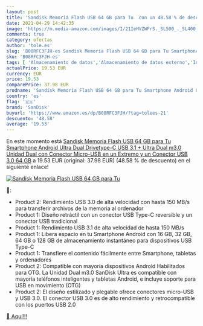 ```yaml
---
layout: post
title: 'Sandisk Memoria Flash USB 64 GB para Tu  con un 48.58 % de descuento'
date: 2021-04-29 14:42:35
image: 'https://m.media-amazon.com/images/I/21IeHVZWFrS._SL500_._SL400_.jpg'
comments: true
category: ofertas
author: 'tole.es'
slug: 'B08RFC3FJH-es Sandisk Memoria Flash USB 64 GB para Tu Smartphone Android...'
sku: 'B08RFC3FJH-es'
tags: [ 'Almacenamiento de datos','Almacenamiento de datos externo','Informática','Memorias USB','android','sandisk', ]
actualPrice: 19.53 EUR
currency: EUR
price: 19.53
comparePrice: 37.98 EUR
prodname: 'Sandisk Memoria Flash USB 64 GB para Tu Smartphone Android Ultra Dual Drivetype-C USB 3.1 + Ultra Dual m3.0 Unidad Dual con Conector Micro-USB en un Extremo y un Conector USB 3.0  64 GB'
country: 'es'
flag: '🇪🇸'
brand: 'SanDisk'
buyurl: 'https://www.amazon.es/dp/B08RFC3FJH/?tag=tolees-21'
descuento: '48.58'
average: '19.53'
---
```


En este momento está [Sandisk Memoria Flash USB 64 GB para Tu Smartphone Android Ultra Dual Drivetype-C USB 3.1 + Ultra Dual m3.0 Unidad Dual con Conector Micro-USB en un Extremo y un Conector USB 3.0  64 GB](https://www.amazon.es/dp/B08RFC3FJH/?tag=tolees-21) a 19.53 EUR (original: 37.98 EUR) (48.58 %  de descuento) en el siguiente enlace!

[![Sandisk Memoria Flash USB 64 GB para Tu ](https://m.media-amazon.com/images/I/21IeHVZWFrS._SL500_._SL400_.jpg)](https://www.amazon.es/dp/B08RFC3FJH/?tag=tolees-21)

🔎:

- Product 2: Rendimiento USB 3.0 de alta velocidad con hasta 150 MB/s para transferir archivos de la memoria al ordenador
- Product 1: Diseño retráctil con un conector USB Type-C reversible y un conector USB tradicional
- Product 1: Rendimiento USB 3.1 de alta velocidad de hasta 150 MB/s
- Product 1: Libera espacio en tu Smartphone Android con 16 GB, 32 GB, 64 GB o 128 GB de almacenamiento instantáneo para dispositivos USB Type-C
- Product 1: Transfiere el contenido fácilmente entre Smartphone, tabletas y ordenadores
- Product 2: Compatible con mayoría dispositivos Android Habilitados para OTG. La Unidad Dual m3.0 SanDisk Ultra es compatible con mayoría teléfonos inteligentes y tabletas Android, e incluye soporte para USB en movimiento (OTG)
- Product 2: El diseño estilizado y plegable ofrece conectores micro-USB y USB 3.0. El conector USB 3.0 es de alto rendimiento y retrocompatible con los puertos USB 2.0

[🛒 Aquí!!!](https://www.amazon.es/dp/B08RFC3FJH/?tag=tolees-21)
